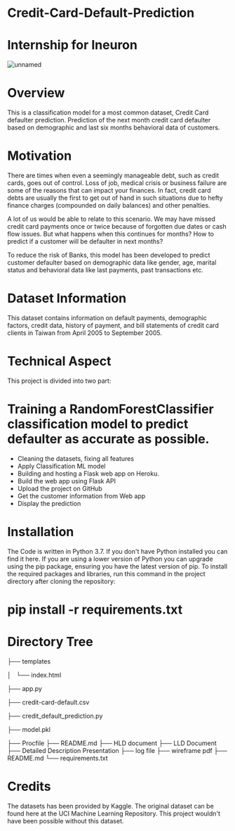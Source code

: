 # Credit-Card-Default-Prediction

# Internship for Ineuron
![unnamed](https://github.com/PavanRaju7/Credit-Card-Default-Prediction/assets/137611634/9ece7251-11d6-4343-8a72-e6f07675d968)



# Overview
This is a classification model for a most common dataset, Credit Card defaulter prediction. Prediction of the next month credit card defaulter based on demographic and last six months behavioral data of customers.

# Motivation
There are times when even a seemingly manageable debt, such as credit cards, goes out of control. Loss of job, medical crisis or business failure are some of the reasons that can impact your finances. In fact, credit card debts are usually the first to get out of hand in such situations due to hefty finance charges (compounded on daily balances) and other penalties.

A lot of us would be able to relate to this scenario. We may have missed credit card payments once or twice because of forgotten due dates or cash flow issues. But what happens when this continues for months? How to predict if a customer will be defaulter in next months?

To reduce the risk of Banks, this model has been developed to predict customer defaulter based on demographic data like gender, age, marital status and behavioral data like last payments, past transactions etc.

# Dataset Information
This dataset contains information on default payments, demographic factors, credit data, history of payment, and bill statements of credit card clients in Taiwan from April 2005 to September 2005.

# Technical Aspect
This project is divided into two part:

# Training a RandomForestClassifier classification model to predict defaulter as accurate as possible.
* Cleaning the datasets, fixing all features
* Apply Classification ML model
* Building and hosting a Flask web app on Heroku.
* Build the web app using Flask API
* Upload the project on GitHub
* Get the customer information from Web app
* Display the prediction

# Installation
The Code is written in Python 3.7. If you don't have Python installed you can find it here. If you are using a lower version of Python you can upgrade using the pip package, ensuring you have the latest version of pip. To install the required packages and libraries, run this command in the project directory after cloning the repository:

# pip install -r requirements.txt

# Directory Tree
├── templates 

│   └── index.html

├── app.py

├── credit-card-default.csv

├── credit_default_prediction.py

├── model.pkl

├── Procfile
├── README.md
├── HLD document
├── LLD Document
├── Detailed Description Presentation
├── log file
├── wireframe pdf
├── README.md
└── requirements.txt

# Credits
The datasets has been provided by Kaggle. The original dataset can be found here at the UCI Machine Learning Repository. This project wouldn't have been possible without this dataset.
